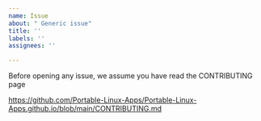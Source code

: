 ```yaml
---
name: Issue
about: " Generic issue"
title: ''
labels: ''
assignees: ''

---
```


Before opening any issue, we assume you have read the CONTRIBUTING page

https://github.com/Portable-Linux-Apps/Portable-Linux-Apps.github.io/blob/main/CONTRIBUTING.md
